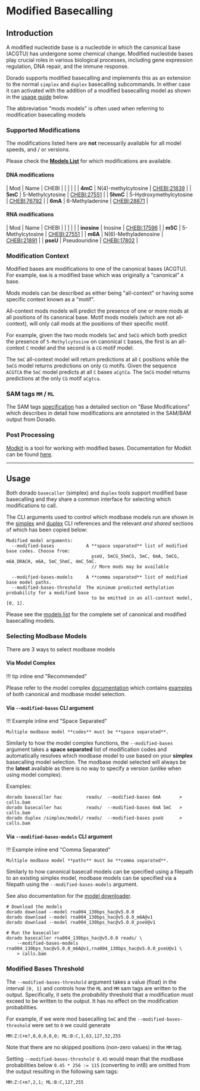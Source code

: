 # Modified Basecalling

## Introduction

A modified nucleotide base is a nucleotide in which the canonical base (ACGTU)
has undergone some chemical change. Modified nucleotide bases play crucial roles
in various biological processes, including gene expression regulation, DNA repair,
and the immune response.

Dorado supports modified basecalling and implements this as an extension to the
normal `simplex` and `duplex` basecalling subcommands. In either case it can activated with
the addition of a modified basecalling model as shown in the [usage guide](#usage) below.

The abbreviation "mods models" is often used when referring to modification
basecalling models

### Supported Modifications

The modifications listed here are **not** necessarily available for all model speeds, and / or versions.

Please check the **[Models List]({{find("list")}})** for which modifications are available.

#### DNA modifications

| Mod | Name | CHEBI |
| |  |  |
| **4mC** | N(4)-methylcytosine | [CHEBI:21839](https://www.ebi.ac.uk/chebi/searchId.do?chebiId=CHEBI:21839) |
| **5mC** | 5-Methylcytosine | [CHEBI:27551](https://www.ebi.ac.uk/chebi/searchId.do?chebiId=CHEBI:27551) |
| **5hmC** | 5-Hydroxymethylcytosine | [CHEBI:76792](https://www.ebi.ac.uk/chebi/searchId.do?chebiId=CHEBI:76792) |
| **6mA** | 6-Methyladenine | [CHEBI:28871](https://www.ebi.ac.uk/chebi/searchId.do?chebiId=CHEBI:28871) |

#### RNA modifications

| Mod | Name | CHEBI |
| |  |  |
| **inosine** | Inosine | [CHEBI:17596](https://www.ebi.ac.uk/chebi/searchId.do?chebiId=CHEBI:17596) |
| **m5C** | 5-Methylcytosine | [CHEBI:27551](https://www.ebi.ac.uk/chebi/searchId.do?chebiId=CHEBI:27551) |
| **m6A** | N(6)-Methyladenosine | [CHEBI:21891](https://www.ebi.ac.uk/chebi/searchId.do?chebiId=CHEBI:21891) |
| **pseU** | Pseudouridine | [CHEBI:17802](https://www.ebi.ac.uk/chebi/searchId.do?chebiId=CHEBI:17802) |

### Modification Context

Modified bases are modifications to one of the canonical bases (ACGTU).
For example, `6mA` is a modified base which was originally a "canonical" `A` base.

Mods models can be described as either being "all-context" or having some specific
context known as a "motif".

All-context mods models will predict the presence of one or more mods at all
positions of its canonical base. Motif mods models (which are not all-context),
will only call mods at the positions of their specific motif.

For example, given the two mods models `5mC` and `5mCG` which both predict
the presence of `5-Methylcytosine` on canonical `C` bases, the first is an all-context
`C` model and the second is a `CG` motif model.

The `5mC` all-context model will return predictions at all `C` positions while the `5mCG` model
returns predictions on only `CG` motifs. Given the sequence `ACGTCA` the `5mC` model
predicts at all `C` bases `aCgtCa`. The `5mCG` model returns predictions at the only `CG`
motif `aCgtca`.

### SAM tags `MM` / `ML`

The SAM tags [specification](https://samtools.github.io/hts-specs/SAMtags.pdf) has a detailed
section on "Base Modifications" which describes in detail how modifications are annotated in
the SAM/BAM output from Dorado.

### Post Processing

[Modkit](https://github.com/nanoporetech/modkit) is a tool for working with modified bases.
Documentation for Modkit can be found [here](https://nanoporetech.github.io/modkit/).

---

## Usage

Both dorado `basecaller` (simplex) and `duplex` tools support modified base basecalling
and they share a common interface for selecting which modifications to call.

The CLI arguments used to control which modbase models run are shown in the [simplex]({{find("simplex")}}#cli-reference)
and [duplex]({{find("duplex")}}#cli-reference) CLI references and the relevant *and shared* sections of which has been copied below:

```text
Modified model arguments:
  --modified-bases            A **space separated** list of modified base codes. Choose from:
                                pseU, 5mCG_5hmCG, 5mC, 6mA, 5mCG, m6A_DRACH, m6A, 5mC_5hmC, 4mC_5mC.
                                // More mods may be available

  --modified-bases-models     A **comma separated** list of modified base model paths.
  --modified-bases-threshold  The minimum predicted methylation probability for a modified base
                                to be emitted in an all-context model, [0, 1].
```

Please see the [models list]({{find("list")}}) for the complete set of canonical and modified basecalling models.

### Selecting Modbase Models

There are 3 ways to select modbase models

#### Via Model Complex

!!! tip inline end  "Recommended"

Please refer to the model complex [documentation]({{find("complex")}})
which contains [examples]({{find("complex")}}#examples-of-model-complexes) of both canonical
and modbase model selection.

#### Via `--modified-bases` CLI argument

!!! Example inline end "Space Separated"

    Multiple modbase model **codes** must be **space separated**.

Similarly to how the model complex functions, the `--modified-bases` argument takes a **space separated**
list of modification codes and automatically resolves which modbase model to use based on your **simplex**
basecalling model selection. The modbase model selected will always be the **latest** available
as there is no way to specify a version (unlike when using model complex).

Examples:

```dorado
dorado basecaller hac         reads/  --modified-bases 6mA       > calls.bam
dorado basecaller hac         reads/  --modified-bases 6mA 5mC   > calls.bam
dorado duplex /simplex/model/ reads/  --modified-bases pseU      > calls.bam
```

#### Via `--modified-bases-models` CLI argument

!!! Example inline end "Comma Separated"

    Multiple modbase model **paths** must be **comma separated**.

Similarly to how canonical basecall models can be specified using a filepath to an
existing simplex model, modbase models can be specified via a filepath using the
`--modified-bases-models` argument.

See also documentation for the [model downloader]({{find("downloader")}}).

```dorado
# Download the models
dorado download --model rna004_130bps_hac@v5.0.0
dorado download --model rna004_130bps_hac@v5.0.0_m6A@v1
dorado download --model rna004_130bps_hac@v5.0.0_pseU@v1

# Run the basecaller
dorado basecaller rna004_130bps_hac@v5.0.0 reads/ \
    --modified-bases-models rna004_130bps_hac@v5.0.0_m6A@v1,rna004_130bps_hac@v5.0.0_pseU@v1 \
    > calls.bam
```

### Modified Bases Threshold

The `--modified-bases-threshold` argument takes a value (float) in the interval `[0, 1]`
and controls how the `ML` and `MM` sam tags are written to the output.
Specifically, it sets the *probability* threshold that a modification must exceed
to be written to the output. It has no effect on the modification probabilities.

For example, if we were mod basecalling `5mC` and the `--modified-bases-threshold` were set to `0`
we could generate

```text
MM:Z:C+m?,0,0,0,0,0; ML:B:C,1,63,127,32,255
```

Note that there are no skipped positions (non-zero values) in the `MM` tag.

Setting `--modified-bases-threshold 0.45` would mean that the modbase probabilities below
`0.45 * 256 := 115` (converting to int8) are omitted from the output resulting in the
following sam tags:

```text
MM:Z:C+m?,2,1; ML:B:C,127,255
```
